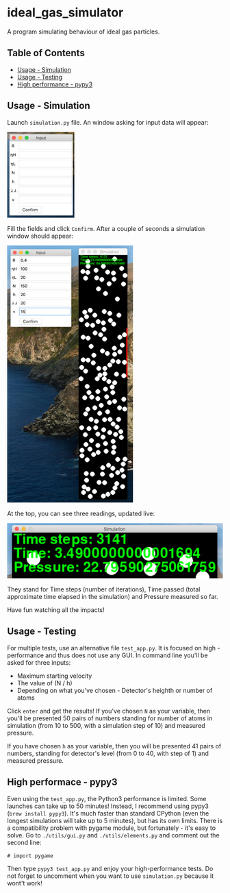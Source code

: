 # ideal\_gas\_simulator
A program simulating behaviour of ideal gas particles.

## Table of Contents
* [Usage - Simulation](#usage---simulation)
* [Usage - Testing](#usage---testing)
* [High performance - pypy3](#usage---pypy3)

## Usage - Simulation
Launch ```simulation.py``` file. An window asking for input data will appear:

![Window-Input](./assets/window-input.JPG)

Fill the fields and click ```Confirm```. After a couple of seconds a simulation window should appear:

![Window-Simulation](./assets/window-simulation.JPG)

At the top, you can see three readings, updated live:

![Results](./assets/results.JPG)

They stand for Time steps (number of iterations), Time passed (total approximate time elapsed in the simulation) and Pressure measured so far.

Have fun watching all the impacts!

## Usage - Testing
For multiple tests, use an alternative file ```test_app.py```. It is focused on high - performance and thus does not use any GUI. In command line you'll be asked for three inputs:

* Maximum starting velocity
* The value of (N / h)
* Depending on what you've chosen - Detector's heighth or number of atoms

Click ```enter``` and get the results! If you've chosen ```N``` as your variable, then you'll be presented 50 pairs of numbers standing for number of atoms in simulation (from 10 to 500, with a simulation step of 10) and measured pressure.

If you have chosen ```h``` as your variable, then you will be presented 41 pairs of numbers, standing for detector's level (from 0 to 40, with step of 1) and measured pressure.

## High performace - pypy3
Even using the ```test_app.py```, the Python3 performance is limited. Some launches can take up to 50 minutes! Instead, I recommend using pypy3 (```brew install pypy3```). It's much faster than standard CPython (even the longest simulations will take up to 5 minutes), but has its own limits. There is a compatibility problem with pygame module, but fortunately - it's easy to solve. Go to ```./utils/gui.py``` and ```./utils/elements.py``` and comment out the second line:

```
# import pygame
```
Then type ```pypy3 test_app.py``` and enjoy your high-performance tests. Do not forget to uncomment when you want to use ```simulation.py``` because it wont't work!

